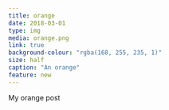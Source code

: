 ```yaml
---
title: orange
date: 2018-03-01
type: img
media: orange.png
link: true
background-colour: "rgba(168, 255, 235, 1)"
size: half
caption: "An orange"
feature: new
---
```

My orange post
